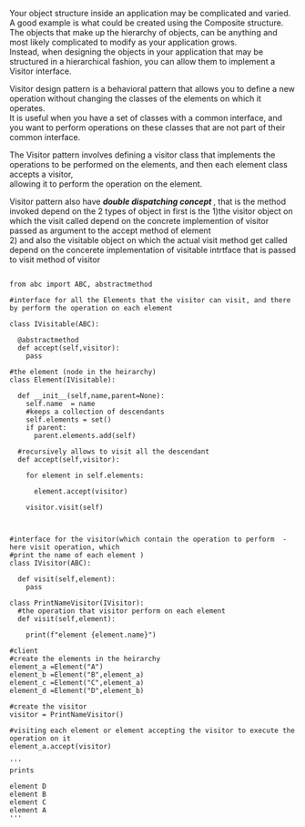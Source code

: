 
Your object structure inside an application may be complicated and varied. A good example is what
could be created using the Composite structure.<br>
The objects that make up the hierarchy of objects, can be anything and most likely complicated to
modify as your application grows.<br>
Instead, when designing the objects in your application that may be structured in a hierarchical
fashion, you can allow them to implement a Visitor interface. <br>

 Visitor design pattern is a behavioral pattern that allows you to define a new operation without changing the classes of the elements on which it operates.<br>
 It is useful when you have a set of classes with a common interface, and you want to perform operations on these classes that are not part of their common interface.<br>

The Visitor pattern involves defining a visitor class that implements the operations to be performed on the elements, and then each element class accepts a visitor,<br>
allowing it to perform the operation on the element.


Visitor pattern also have <strong> <i>  double dispatching concept</i> </strong> , that is the method invoked depend on the 2 types of object in  first is the
1)the visitor object on which the visit called depend on the concrete implemention of visitor passed as argument to the accept method of element <br> 
2) and also the visitable object on which the actual visit method get called depend on the concerete implementation of visitable intrtface that is passed to visit method of visitor
```

from abc import ABC, abstractmethod

#interface for all the Elements that the visitor can visit, and there by perform the operation on each element 

class IVisitable(ABC):
  
  @abstractmethod
  def accept(self,visitor):
    pass

#the element (node in the heirarchy)
class Element(IVisitable):
  
  def __init__(self,name,parent=None):
    self.name  = name
    #keeps a collection of descendants
    self.elements = set()
    if parent:
      parent.elements.add(self)
  
  #recursively allows to visit all the descendant
  def accept(self,visitor):
    
    for element in self.elements:
      
      element.accept(visitor)
    
    visitor.visit(self)
  
    

#interface for the visitor(which contain the operation to perform  - here visit operation, which 
#print the name of each element )
class IVisitor(ABC):
  
  def visit(self,element):
    pass

class PrintNameVisitor(IVisitor):
  #the operation that visitor perform on each element
  def visit(self,element):
    
    print(f"element {element.name}")

#client 
#create the elements in the heirarchy 
element_a =Element("A")
element_b =Element("B",element_a)
element_c =Element("C",element_a)
element_d =Element("D",element_b)

#create the visitor
visitor = PrintNameVisitor()

#visiting each element or element accepting the visitor to execute the operation on it 
element_a.accept(visitor)

'''
prints 

element D
element B
element C
element A
'''


    
  
    
    
